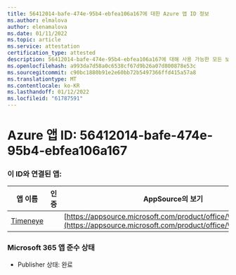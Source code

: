 ```yaml
---
title: 56412014-bafe-474e-95b4-ebfea106a167에 대한 Azure 앱 ID 정보
ms.author: elmalova
author: elenamalova
ms.date: 01/11/2022
ms.topic: article
ms.service: attestation
certification_type: attested
description: 56412014-bafe-474e-95b4-ebfea106a167에 대해 사용 가능한 모든 보안 및 규정 준수 정보입니다.
ms.openlocfilehash: a993da7d58a0c6538cf67d9b26a07d800878e53c
ms.sourcegitcommit: c90bc1880b91e2e60bb72b5497366ffd415a57a8
ms.translationtype: MT
ms.contentlocale: ko-KR
ms.lasthandoff: 01/12/2022
ms.locfileid: "61787591"
---
```

# <a name="azure-app-id-56412014-bafe-474e-95b4-ebfea106a167"></a>Azure 앱 ID: 56412014-bafe-474e-95b4-ebfea106a167


### <a name="apps-associated-with-this-id"></a>이 ID와 연결된 앱:
| **앱 이름** | **인증** | **AppSource의 보기** |
|--------------|---------------|-----------------------|
| [Timeneye](https://docs.microsoft.com/microsoft-365-app-certification/forward/WA200001950) |  | [https://appsource.microsoft.com/product/office/WA200001950](https://appsource.microsoft.com/product/office/WA200001950) |

### <a name="microsoft-365-app-compliance-status"></a>Microsoft 365 앱 준수 상태
- Publisher 상태: 완료
